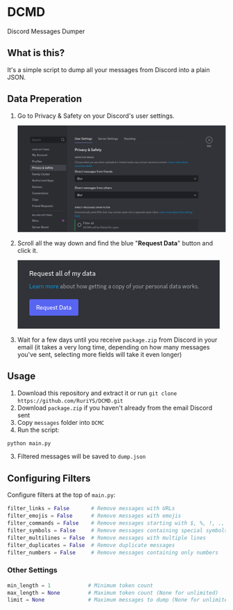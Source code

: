 # DCMD

Discord Messages Dumper

## What is this?
It's a simple script to dump all your messages from Discord into a plain JSON.

## Data Preperation
1. Go to Privacy & Safety on your Discord's user settings.

    ![img](images/user-settings.png)

2. Scroll all the way down and find the blue "**Request Data**" button and click it.
  
    ![img](images/request-data.png)

3. Wait for a few days until you receive `package.zip` from Discord in your email (it takes a very long time, depending on how many messages you've sent, selecting more fields will take it even longer)

## Usage

1. Download this repository and extract it or run `git clone https://github.com/RuriYS/DCMD.git`
1. Download `package.zip` if you haven't already from the email Discord sent 
1. Copy `messages` folder into `DCMC`
1. Run the script:

```bash
python main.py
```
3. Filtered messages will be saved to `dump.json`

## Configuring Filters

Configure filters at the top of `main.py`:

```python
filter_links = False       # Remove messages with URLs
filter_emojis = False      # Remove messages with emojis
filter_commands = False    # Remove messages starting with $, %, !, ., #
filter_symbols = False     # Remove messages containing special symbols
filter_multilines = False  # Remove messages with multiple lines
filter_duplicates = False  # Remove duplicate messages
filter_numbers = False     # Remove messages containing only numbers
```

### Other Settings

```python
min_length = 1            # Minimum token count
max_length = None         # Maximum token count (None for unlimited)
limit = None              # Maximum messages to dump (None for unlimited)
```

